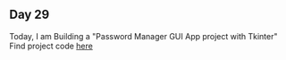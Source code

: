 ## Day 29

Today, I am Building a "Password Manager GUI App project with Tkinter"
Find project code [here](day29.py)

